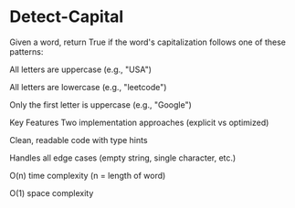 # Detect-Capital

Given a word, return True if the word's capitalization follows one of these patterns:

All letters are uppercase (e.g., "USA")

All letters are lowercase (e.g., "leetcode")

Only the first letter is uppercase (e.g., "Google")

Key Features
Two implementation approaches (explicit vs optimized)

Clean, readable code with type hints

Handles all edge cases (empty string, single character, etc.)

O(n) time complexity (n = length of word)

O(1) space complexity
